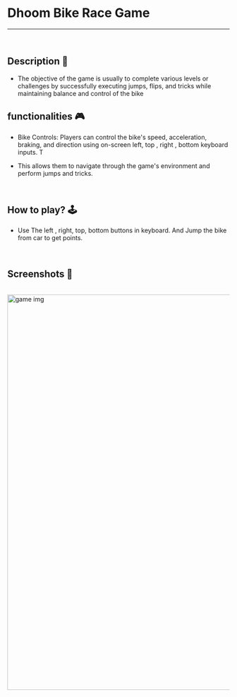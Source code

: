 # **Dhoom Bike Race Game** 

---

<br>

## **Description 📃**
<!-- add your game description here  -->
- The objective of the game is usually to complete various levels or challenges by successfully executing jumps, flips, and tricks while maintaining balance and control of the bike

## **functionalities 🎮**
<!-- add functionalities over here -->
- Bike Controls: Players can control the bike's speed, acceleration, braking, and direction using on-screen left, top , right , bottom keyboard inputs. T

- This allows them to navigate through the game's environment and perform jumps and tricks.
<br>

## **How to play? 🕹️**
<!-- add the steps how to play games -->
- Use The left , right, top, bottom buttons in keyboard. And Jump the bike from car to get points.

<br>

## **Screenshots 📸**

<br>
<img width="896" alt="game img" src="https://github.com/vamshi726/GameZone/thumbnailofgame.png">



<br>



 